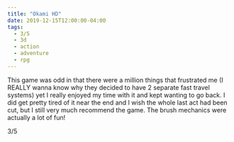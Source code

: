 ```yaml
---
title: "Okami HD"
date: 2019-12-15T12:00:00-04:00
tags:
  - 3/5
  - 3d
  - action
  - adventure
  - rpg
---
```


This game was odd in that there were a million things that frustrated me (I REALLY wanna know why they decided to have 2 separate fast travel systems) yet I really enjoyed my time with it and kept wanting to go back. I did get pretty tired of it near the end and I wish the whole last act had been cut, but I still very much recommend the game. The brush mechanics were actually a lot of fun!

3/5
